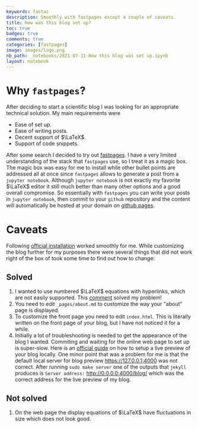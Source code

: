 ```yaml
---
keywords: fastai
description: Smoothly with fastpages except a couple of caveats.
title: How was this blog set up?
toc: true 
badges: true
comments: true
categories: [fastpages]
image: images/logo.png
nb_path: _notebooks/2021-07-11-How this blog was set up.ipynb
layout: notebook
---
```


<!--
#################################################
### THIS FILE WAS AUTOGENERATED! DO NOT EDIT! ###
#################################################
# file to edit: _notebooks/2021-07-11-How this blog was set up.ipynb
-->

<div class="container" id="notebook-container">
        
<div class="cell border-box-sizing text_cell rendered"><div class="inner_cell">
<div class="text_cell_render border-box-sizing rendered_html">
<h1 id="Why-fastpages?">Why <code>fastpages</code>?<a class="anchor-link" href="#Why-fastpages?"> </a></h1><p>After deciding to start a scientific blog I was looking for an appropriate technical solution. My main requirements were</p>
<ul>
<li>Ease of set up.</li>
<li>Ease of writing posts.</li>
<li>Decent support of $\LaTeX$.</li>
<li>Support of code snippets.</li>
</ul>
<p>After some search I decided to try out <a href="https://github.com/fastai/fastpages">fastpages</a>. I have a very limited understanding of the stack that <code>fastpages</code> use, so I treat it as a magic box. The magic box was easy for me to install while other bullet points are addressed all at once since <code>fastpages</code> allows to generate a post from a <code>jupyter notebook</code>. Although <code>jupyter notebook</code> is not exactly my favorite $\LaTeX$ editor it still much better than many other options and a good overall compromise. So essentially with <code>fastpages</code> you can write your posts in <code>jupyter notebook</code>, then commit to your <code>github</code> repository and the content will automatically be hosted at your domain on <a href="https://pages.github.com/">github pages</a>.</p>
<h1 id="Caveats">Caveats<a class="anchor-link" href="#Caveats"> </a></h1><p>Following <a href="https://github.com/fastai/fastpages#setup-instructions">official installation</a> worked smoothly for me. While customizing the blog further for my purposes there were several things that did not work right of the box of took some time to find out how to change:</p>
<h2 id="Solved">Solved<a class="anchor-link" href="#Solved"> </a></h2><ol>
<li>I wanted to use numbered $\LaTeX$ equations with hyperlinks, which are not easily supported. This <a href="https://forums.fast.ai/t/consider-setting-use-math-to-true-by-default/64276/6">comment</a> solved my problem! </li>
<li>You need to edit <code>_pages/about.md</code> to customize the way your "about" page is displayed.</li>
<li>To customize the front page you need to edit <code>index.html</code>. This is literally written on the front page of your blog, but I have not noticed it for a while.</li>
<li>Initially a lot of troubleshooting is needed to get the appearance of the blog I wanted. Commiting and waiting for the online web page to set up is super-slow. Here is an <a href="https://github.com/fastai/fastpages/blob/master/_fastpages_docs/DEVELOPMENT.md#converting-the-pages-locally">official guide</a> on how to setup a live preview of your blog locally. One minor point that was a problem for me is that the default local server for blog preview  <a href="https://127.0.0.1:4000">https://127.0.0.1:4000</a> was not correct. After running <code>sudo make server</code> one of the outputs that <code>jekyll</code> produces is <code>Server address:</code> <a href="http://0.0.0.0:4000/blog/">http://0.0.0.0:4000/blog/</a> which was the correct address for the live preview of my blog.</li>
</ol>
<h2 id="Not-solved">Not solved<a class="anchor-link" href="#Not-solved"> </a></h2><ol>
<li>On the web page the display equations of $\LaTeX$ have fluctuations in size which does not look good.</li>
</ol>

</div>
</div>
</div>
</div>
 

